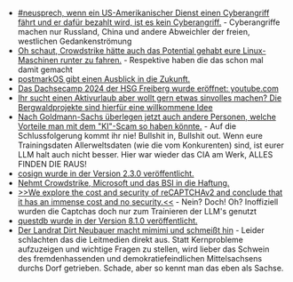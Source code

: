 * [#neusprech, wenn ein US-Amerikanischer Dienst einen Cyberangriff fährt und er dafür bezahlt wird, ist es kein Cyberangriff.](https://blog.fefe.de/?ts=9864a6ae) - Cyberangriffe machen nur Russland, China und andere Abweichler der freien, westlichen Gedankenströmung
* [Oh schaut, Crowdstrike hätte auch das Potential gehabt eure Linux-Maschinen runter zu fahren.](https://blog.fefe.de/?ts=9864a262) - Respektive haben die das schon mal damit gemacht
* [postmarkOS gibt einen Ausblick in die Zukunft.](https://postmarketos.org/blog/2024/07/21/pmOS-update-2024-07/)
* [Das Dachsecamp 2024 der HSG Freiberg wurde eröffnet: youtube.com](https://www.youtube.com/watch?v=IogqJFqUspo)
* [Ihr sucht einen Aktivurlaub aber wollt gern etwas sinvolles machen? Die Bergwaldprojekte sind hierfür eine willkommene Idee](https://www.mdr.de/nachrichten/sachsen/chemnitz/freiberg/bergwald-projekt-osterzgebirge-ferien-100.html)
* [Nach Goldmann-Sachs überlegen jetzt auch andere Personen, welche Vorteile man mit dem "KI"-Scam so haben könnte.](https://blog.fefe.de/?ts=986071d7) - Auf die Schlussfolgerung kommt ihr nie! Bullshit in, Bullshit out. Wenn eure Trainingsdaten Allerweltsdaten (wie die vom Konkurenten) sind, ist eurer LLM halt auch nicht besser. Hier war wieder das CIA am Werk, ALLES FINDEN DIE RAUS!
* [cosign wurde in der Version 2.3.0 veröffentlicht.](https://github.com/sigstore/cosign/releases/tag/v2.3.0)
* [Nehmt Crowdstrike, Microsoft und das BSI in die Haftung.](https://blog.fefe.de/?ts=985fe611)
* [>>We explore the cost and security of reCAPTCHAv2 and conclude that it has an immense cost and no security.<<](https://blog.fefe.de/?ts=985e3aac) - Nein? Doch! Oh? Inoffiziell wurden die Captchas doch nur zum Trainieren der LLM's genutzt
* [questdb wurde in der Version 8.1.0 veröffentlicht.](https://github.com/questdb/questdb/releases/tag/8.1.0)
* [Der Landrat Dirt Neubauer macht mimimi und schmeißt hin](https://www.landkreis-mittelsachsen.de/das-amt/neuigkeiten/landrat-dirk-neubauer-gibt-sein-amt-auf.html) - Leider schlachten das die Leitmedien direkt aus. Statt Kernprobleme aufzuzeigen und wichtige Fragen zu stellen, wird lieber das Schwein des fremdenhassenden und demokratiefeindlichen Mittelsachsens durchs Dorf getrieben. Schade, aber so kennt man das eben als Sachse.
